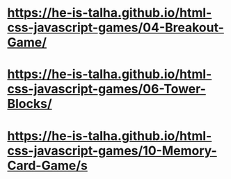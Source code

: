 # https://he-is-talha.github.io/html-css-javascript-games/04-Breakout-Game/
# https://he-is-talha.github.io/html-css-javascript-games/06-Tower-Blocks/
# https://he-is-talha.github.io/html-css-javascript-games/10-Memory-Card-Game/s